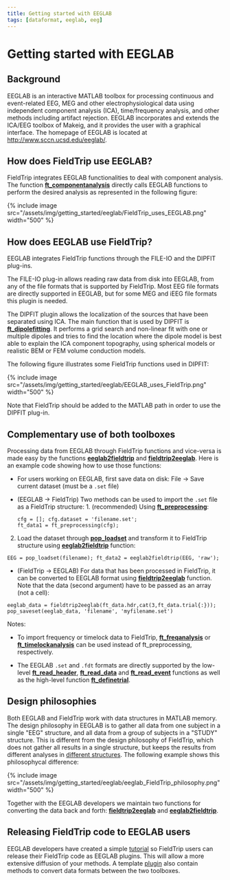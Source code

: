 ```yaml
---
title: Getting started with EEGLAB
tags: [dataformat, eeglab, eeg]
---
```


# Getting started with EEGLAB

## Background

EEGLAB is an interactive MATLAB toolbox for processing continuous and event-related EEG, MEG and other electrophysiological data using independent component analysis (ICA), time/frequency analysis, and other methods including artifact rejection. EEGLAB incorporates and extends the ICA/EEG toolbox of Makeig, and it provides the user with a graphical interface. The homepage of EEGLAB is located at <http://www.sccn.ucsd.edu/eeglab/>.

## How does FieldTrip use EEGLAB?

FieldTrip integrates EEGLAB functionalities to deal with component analysis. The function **[ft_componentanalysis](/reference/ft_componentanalysis)** directly calls EEGLAB functions to perform the desired analysis as represented in the following figure:

{% include image src="/assets/img/getting_started/eeglab/FieldTrip_uses_EEGLAB.png" width="500" %}

## How does EEGLAB use FieldTrip?

EEGLAB integrates FieldTrip functions through the FILE-IO and the DIPFIT plug-ins.

The FILE-IO plug-in allows reading raw data from disk into EEGLAB, from any of the file formats that is supported by FieldTrip. Most EEG file formats are directly supported in EEGLAB, but for some MEG and iEEG file formats this plugin is needed.

The DIPFIT plugin allows the localization of the sources that have been separated using ICA. The main function that is used by DIPFIT is **[ft_dipolefitting](/reference/ft_dipolefitting)**. It performs a grid search and non-linear fit with one or multiple dipoles and tries to find the location where the dipole model is best able to explain the ICA component topography, using spherical models or realistic BEM or FEM volume conduction models.

The following figure illustrates some FieldTrip functions used in DIPFIT:

{% include image src="/assets/img/getting_started/eeglab/EEGLAB_uses_FieldTrip.png" width="500" %}

Note that FieldTrip should be added to the MATLAB path in order to use the DIPFIT plug-in.

## Complementary use of both toolboxes

Processing data from EEGLAB through FieldTrip functions and vice-versa is made easy by the functions **[eeglab2fieldtrip](/reference/external/eeglab/eeglab2fieldtrip)** and **[fieldtrip2eeglab](/reference/external/eeglab/fieldtrip2eeglab)**.
Here is an example code showing how to use those functions:

- For users working on EEGLAB, first save data on disk: File → Save current dataset (must be a `.set` file)

- (EEGLAB -> FieldTrip) Two methods can be used to import the `.set` file as a FieldTrip structure: 1. (recommended) Using **[ft_preprocessing](/reference/ft_preprocessing)**:
  ```
  cfg = []; cfg.dataset = 'filename.set'; 
  ft_data1 = ft_preprocessing(cfg);
  ```
  
2. Load the dataset through **[pop_loadset](https://sccn.ucsd.edu/~arno/eeglab/auto/pop_loadset.html)** and transform it to FieldTrip structure using **[eeglab2fieldtrip](/reference/external/eeglab/eeglab2fieldtrip)** function:
  ```
  EEG = pop_loadset(filename); ft_data2 = eeglab2fieldtrip(EEG, 'raw');
  ```

- (FieldTrip -> EEGLAB) For data that has been processed in FieldTrip, it can be converted to EEGLAB format using **[fieldtrip2eeglab](/reference/external/eeglab/fieldtrip2eeglab)** function. Note that the data (second argument) have to be passed as an array (not a cell):

```
eeglab_data = fieldtrip2eeglab(ft_data.hdr,cat(3,ft_data.trial{:}));
pop_saveset(eeglab_data, 'filename', 'myfilename.set')
```

Notes:

- To import frequency or timelock data to FieldTrip, **[ft_freqanalysis](/reference/ft_freqanalysis)** or **[ft_timelockanalysis](/reference/ft_timelockanalysis)** can be used instead of ft_preprocessing, respectively.

- The EEGLAB `.set` and `.fdt` formats are directly supported by the low-level **[ft_read_header](/reference/fileio/ft_read_header)**, **[ft_read_data](/reference/fileio/ft_read_data)** and **[ft_read_event](/reference/fileio/ft_read_event)** functions as well as the high-level function **[ft_definetrial](/reference/ft_definetrial)**.

## Design philosophies

Both EEGLAB and FieldTrip work with data structures in MATLAB memory. The design philosophy in EEGLAB is to gather all data from one subject in a single "EEG" structure, and all data from a group of subjects in a "STUDY" structure. This is different from the design philosophy of FieldTrip, which does not gather all results in a single structure, but keeps the results from different analyses in [different structures](/faq/how_are_the_various_data_structures_defined). The following example shows this philosophycal difference:

{% include image src="/assets/img/getting_started/eeglab/eeglab_FieldTrip_philosophy.png" width="500" %}

Together with the EEGLAB developers we maintain two functions for converting the data back and forth: **[fieldtrip2eeglab](/reference/external/eeglab/fieldtrip2eeglab)** and **[eeglab2fieldtrip](/reference/external/eeglab/eeglab2fieldtrip)**.

## Releasing FieldTrip code to EEGLAB users

EEGLAB developers have created a simple [tutorial](https://eeglab.org/others/EEGLAB_and_FieldTrip.html#wrap-up-your-fieldtrip-scripts-into-eeglab-plugin-menu-items) so FieldTrip users can release their FieldTrip code as EEGLAB plugins. This will allow a more extensive diffusion of your methods. A template [plugin](https://github.com/sccn/erpsource) also contain methods to convert data formats between the two toolboxes.
